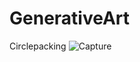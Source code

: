 # GenerativeArt

Circlepacking
![Capture](https://user-images.githubusercontent.com/27019262/150019713-21474597-1d9c-4303-a25f-dc336fbb71d9.PNG)
